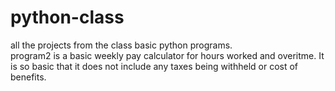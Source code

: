 # python-class
all the projects from the class
basic python programs.  
program2 is a basic weekly pay calculator for hours worked and overitme. 
It is so basic that it does not include any taxes being withheld or cost of benefits. 
